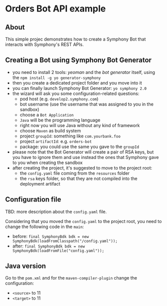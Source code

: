 # Orders Bot API example
## About
This simple projec demonstrates how to create a Symphony Bot that interacts with Symphony's REST APIs.

## Creating a Bot using Symphony Bot Generator
* you need to install 2 tools: *yeoman* and the *bot generator* itself, using the `npm install -g yo generator-symphony`
* then you create a dedicated project folder and you move into it
* you can finally launch Symphony Bot Generator: `yo symphony 2.0`
* the wizard will ask you some configuration-related questions:
	* pod host (e.g. `develop2.symphony.com`)
	* bot username (use the username that was assigned to you in the sandbox)
	* choose a `Bot Application`
	* `Java` will be the programming language
	* right now you will use Java without any kind of framework
	* choose `Maven` as build system
	* project `groupId`: something like `com.yourbank.foo`
	* project `artifactId`: e.g. `orders-bot`
	* package: you could use the same you gave to the `groupId`
* please note that the Bot Generator will create a pair of RSA keys, but you have to ignore them and use instead the ones that Symphony gave to you when creating the sandbox
* after creating the project, it's suggested to move to the project root:
	* the `config.yaml` file coming from the `resources` folder
	* the `rsa` keys folder, so that they are not compiled into the deployment artifact

## Configuration file
TBD: more description about the `config.yaml` file.

Considering that you moved the `config.yaml` to the project root, you need to change the following code in the `main`:
* before: `final SymphonyBdk bdk = new SymphonyBdk(loadFromClasspath("/config.yaml"));`
* after: `final SymphonyBdk bdk = new SymphonyBdk(loadFromFile("config.yaml"));`

## Java version
Go to the `pom.xml` and for the `maven-compiler-plugin` change the configuration:
* `<source>` to 11
* `<target>` to 11